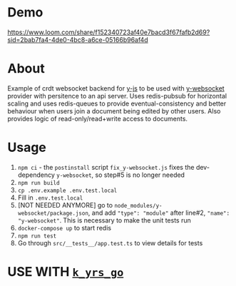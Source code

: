 # Demo
https://www.loom.com/share/f152340723af40e7bacd3f67fafb2d69?sid=2bab7fa4-4de0-4bc8-a6ce-05166b96af4d

# About
Example of crdt websocket backend for [y-js](https://github.com/yjs/yjs) to be used with [y-websocket](https://github.com/yjs/y-websocket) provider with persitence to an api server. Uses redis-pubsub for horizontal scaling and uses redis-queues to provide eventual-consistency and better behaviour when users join a document being edited by other users. Also provides logic of read-only/read+write access to documents.

# Usage
1. `npm ci` - the `postinstall` script `fix_y-websocket.js` fixes the dev-dependency `y-websocket`, so step#5 is no longer needed
2. `npm run build`
3. `cp .env.example .env.test.local`
4. Fill in `.env.test.local`
5. [NOT NEEDED ANYMORE] go to `node_modules/y-websocket/package.json`, and add `"type": "module"` after line#2, `"name": "y-websocket"`. This is necessary to make the unit tests run
6. `docker-compose up` to start redis
7. `npm run test`
8. Go through `src/__tests__/app.test.ts` to view details for tests

# USE WITH [`k_yrs_go`](https://github.com/kapv89/k_yrs_go)